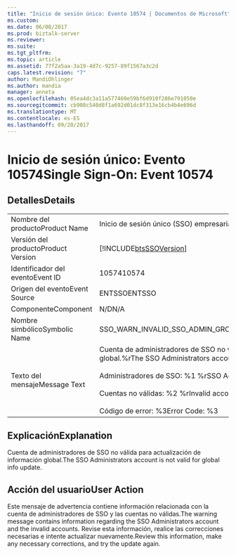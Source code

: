 ```yaml
---
title: "Inicio de sesión único: Evento 10574 | Documentos de Microsoft"
ms.custom: 
ms.date: 06/08/2017
ms.prod: biztalk-server
ms.reviewer: 
ms.suite: 
ms.tgt_pltfrm: 
ms.topic: article
ms.assetid: 77f2a5aa-3a19-4d7c-9257-89f1567a3c2d
caps.latest.revision: "7"
author: MandiOhlinger
ms.author: mandia
manager: anneta
ms.openlocfilehash: 05ea4dc3a11a577460e59bf6d910f286e791050e
ms.sourcegitcommit: cb908c540d8f1a692d01dc8f313e16cb4b4e696d
ms.translationtype: MT
ms.contentlocale: es-ES
ms.lasthandoff: 09/20/2017
---
```

# <a name="single-sign-on-event-10574"></a><span data-ttu-id="f5cdb-102">Inicio de sesión único: Evento 10574</span><span class="sxs-lookup"><span data-stu-id="f5cdb-102">Single Sign-On: Event 10574</span></span>
## <a name="details"></a><span data-ttu-id="f5cdb-103">Detalles</span><span class="sxs-lookup"><span data-stu-id="f5cdb-103">Details</span></span>  
  
|||  
|-|-|  
|<span data-ttu-id="f5cdb-104">Nombre del producto</span><span class="sxs-lookup"><span data-stu-id="f5cdb-104">Product Name</span></span>|<span data-ttu-id="f5cdb-105">Inicio de sesión único (SSO) empresarial</span><span class="sxs-lookup"><span data-stu-id="f5cdb-105">Enterprise Single Sign-On</span></span>|  
|<span data-ttu-id="f5cdb-106">Versión del producto</span><span class="sxs-lookup"><span data-stu-id="f5cdb-106">Product Version</span></span>|[!INCLUDE[btsSSOVersion](../includes/btsssoversion-md.md)]|  
|<span data-ttu-id="f5cdb-107">Identificador del evento</span><span class="sxs-lookup"><span data-stu-id="f5cdb-107">Event ID</span></span>|<span data-ttu-id="f5cdb-108">10574</span><span class="sxs-lookup"><span data-stu-id="f5cdb-108">10574</span></span>|  
|<span data-ttu-id="f5cdb-109">Origen del evento</span><span class="sxs-lookup"><span data-stu-id="f5cdb-109">Event Source</span></span>|<span data-ttu-id="f5cdb-110">ENTSSO</span><span class="sxs-lookup"><span data-stu-id="f5cdb-110">ENTSSO</span></span>|  
|<span data-ttu-id="f5cdb-111">Componente</span><span class="sxs-lookup"><span data-stu-id="f5cdb-111">Component</span></span>|<span data-ttu-id="f5cdb-112">N/D</span><span class="sxs-lookup"><span data-stu-id="f5cdb-112">N/A</span></span>|  
|<span data-ttu-id="f5cdb-113">Nombre simbólico</span><span class="sxs-lookup"><span data-stu-id="f5cdb-113">Symbolic Name</span></span>|<span data-ttu-id="f5cdb-114">SSO_WARN_INVALID_SSO_ADMIN_GROUP</span><span class="sxs-lookup"><span data-stu-id="f5cdb-114">SSO_WARN_INVALID_SSO_ADMIN_GROUP</span></span>|  
|<span data-ttu-id="f5cdb-115">Texto del mensaje</span><span class="sxs-lookup"><span data-stu-id="f5cdb-115">Message Text</span></span>|<span data-ttu-id="f5cdb-116">Cuenta de administradores de SSO no válida para actualización de información global.%r</span><span class="sxs-lookup"><span data-stu-id="f5cdb-116">The SSO Administrators account is not valid for global info update.%r</span></span><br /><br /> <span data-ttu-id="f5cdb-117">Administradores de SSO: %1 %r</span><span class="sxs-lookup"><span data-stu-id="f5cdb-117">SSO Administrators: %1%r</span></span><br /><br /> <span data-ttu-id="f5cdb-118">Cuentas no válidas: %2 %r</span><span class="sxs-lookup"><span data-stu-id="f5cdb-118">Invalid accounts: %2%r</span></span><br /><br /> <span data-ttu-id="f5cdb-119">Código de error: %3</span><span class="sxs-lookup"><span data-stu-id="f5cdb-119">Error Code: %3</span></span>|  
  
## <a name="explanation"></a><span data-ttu-id="f5cdb-120">Explicación</span><span class="sxs-lookup"><span data-stu-id="f5cdb-120">Explanation</span></span>  
 <span data-ttu-id="f5cdb-121">Cuenta de administradores de SSO no válida para actualización de información global.</span><span class="sxs-lookup"><span data-stu-id="f5cdb-121">The SSO Administrators account is not valid for global info update.</span></span>  
  
## <a name="user-action"></a><span data-ttu-id="f5cdb-122">Acción del usuario</span><span class="sxs-lookup"><span data-stu-id="f5cdb-122">User Action</span></span>  
 <span data-ttu-id="f5cdb-123">Este mensaje de advertencia contiene información relacionada con la cuenta de administradores de SSO y las cuentas no válidas.</span><span class="sxs-lookup"><span data-stu-id="f5cdb-123">The warning message contains information regarding the SSO Administrators account and the invalid accounts.</span></span> <span data-ttu-id="f5cdb-124">Revise esta información, realice las correcciones necesarias e intente actualizar nuevamente.</span><span class="sxs-lookup"><span data-stu-id="f5cdb-124">Review this information, make any necessary corrections, and try the update again.</span></span>